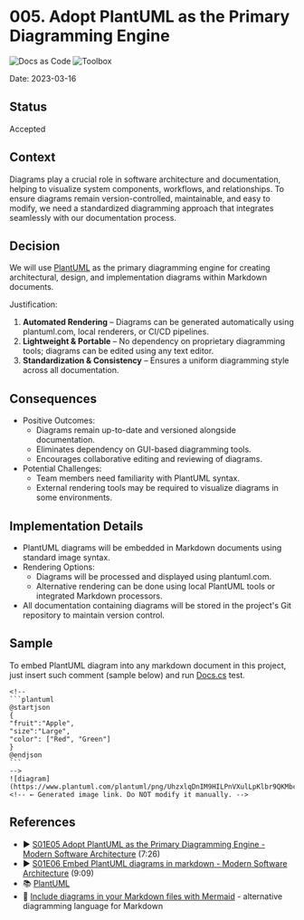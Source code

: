 # 005. Adopt PlantUML as the Primary Diagramming Engine
![Docs as Code](https://img.shields.io/badge/Docs_as_Code-blue)
![Toolbox](https://img.shields.io/badge/Toolbox-brown)

Date: 2023-03-16

## Status

Accepted

## Context

Diagrams play a crucial role in software architecture and documentation, helping to visualize system components, workflows, and relationships.
To ensure diagrams remain version-controlled, maintainable, and easy to modify, we need a standardized diagramming approach that integrates seamlessly with our documentation process.

## Decision

We will use [PlantUML](https://plantuml.com/) as the primary diagramming engine for creating architectural, design, and implementation diagrams within Markdown documents.

Justification:
1. **Automated Rendering** – Diagrams can be generated automatically using plantuml.com, local renderers, or CI/CD pipelines.
2. **Lightweight & Portable** – No dependency on proprietary diagramming tools; diagrams can be edited using any text editor.
3. **Standardization & Consistency** – Ensures a uniform diagramming style across all documentation.

## Consequences

* Positive Outcomes:
  * Diagrams remain up-to-date and versioned alongside documentation.
  * Eliminates dependency on GUI-based diagramming tools.
  * Encourages collaborative editing and reviewing of diagrams.
* Potential Challenges:
  * Team members need familiarity with PlantUML syntax.
  * External rendering tools may be required to visualize diagrams in some environments.

## Implementation Details

* PlantUML diagrams will be embedded in Markdown documents using standard image syntax.
* Rendering Options:
  * Diagrams will be processed and displayed using plantuml.com.
  * Alternative rendering can be done using local PlantUML tools or integrated Markdown processors.
* All documentation containing diagrams will be stored in the project's Git repository to maintain version control.

## Sample

To embed PlantUML diagram into any markdown document in this project,
just insert such comment (sample below) and run [Docs.cs](../../src/Docs.cs) test.

````
<!--
```plantuml
@startjson
{
"fruit":"Apple",
"size":"Large",
"color": ["Red", "Green"]
}
@endjson
```
-->
![diagram](https://www.plantuml.com/plantuml/png/UhzxlqDnIM9HILPnVXulLpKlbr9QKMbcYPALacD1GKwgaWvGf3YpAXKeu9DOb0uHICxFoIzIibA8LWfAJL7IKL1oBqfDpLEAvUMgvULoICrBWPW60000__y30000) <!-- ← Generated image link. Do NOT modify it manually. -->
````

## References

* ▶️ [S01E05 Adopt PlantUML as the Primary Diagramming Engine - Modern Software Architecture](https://youtu.be/x99410rf_nE) (7:26)
* ▶️ [S01E06 Embed PlantUML diagrams in markdown - Modern Software Architecture](https://youtu.be/i2aXJNo7owo) (9:09)
* 📚 [PlantUML](https://plantuml.com/)
* 📖 [Include diagrams in your Markdown files with Mermaid](https://github.blog/developer-skills/github/include-diagrams-markdown-files-mermaid/) - alternative diagramming language for Markdown